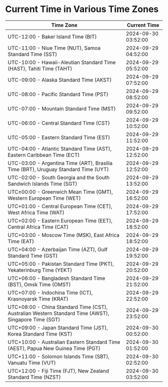 # Current Time in Various Time Zones

| Time Zone | Current Time |
|-----------|--------------|
| UTC-12:00 - Baker Island Time (BIT) | 2024-09-30 03:52:00 |
| UTC-11:00 - Niue Time (NUT), Samoa Standard Time (SST) | 2024-09-29 04:52:00 |
| UTC-10:00 - Hawaii-Aleutian Standard Time (HAST), Tahiti Time (TAHT) | 2024-09-29 05:52:00 |
| UTC-09:00 - Alaska Standard Time (AKST) | 2024-09-29 07:52:00 |
| UTC-08:00 - Pacific Standard Time (PST) | 2024-09-29 08:52:00 |
| UTC-07:00 - Mountain Standard Time (MST) | 2024-09-29 09:52:00 |
| UTC-06:00 - Central Standard Time (CST) | 2024-09-29 10:52:00 |
| UTC-05:00 - Eastern Standard Time (EST) | 2024-09-29 11:52:00 |
| UTC-04:00 - Atlantic Standard Time (AST), Eastern Caribbean Time (ECT) | 2024-09-29 12:52:00 |
| UTC-03:00 - Argentina Time (ART), Brasília Time (BRT), Uruguay Standard Time (UYT) | 2024-09-29 12:52:00 |
| UTC-02:00 - South Georgia and the South Sandwich Islands Time (SGT) | 2024-09-29 13:52:00 |
| UTC±00:00 - Greenwich Mean Time (GMT), Western European Time (WET) | 2024-09-29 16:52:00 |
| UTC+01:00 - Central European Time (CET), West Africa Time (WAT) | 2024-09-29 17:52:00 |
| UTC+02:00 - Eastern European Time (EET), Central Africa Time (CAT) | 2024-09-29 18:52:00 |
| UTC+03:00 - Moscow Time (MSK), East Africa Time (EAT) | 2024-09-29 18:52:00 |
| UTC+04:00 - Azerbaijan Time (AZT), Gulf Standard Time (GST) | 2024-09-29 19:52:00 |
| UTC+05:00 - Pakistan Standard Time (PKT), Yekaterinburg Time (YEKT) | 2024-09-29 20:52:00 |
| UTC+06:00 - Bangladesh Standard Time (BST), Omsk Time (OMST) | 2024-09-29 21:52:00 |
| UTC+07:00 - Indochina Time (ICT), Krasnoyarsk Time (KRAT) | 2024-09-29 22:52:00 |
| UTC+08:00 - China Standard Time (CST), Australian Western Standard Time (AWST), Singapore Time (SGT) | 2024-09-29 23:52:00 |
| UTC+09:00 - Japan Standard Time (JST), Korea Standard Time (KST) | 2024-09-30 00:52:00 |
| UTC+10:00 - Australian Eastern Standard Time (AEST), Papua New Guinea Time (PGT) | 2024-09-30 01:52:00 |
| UTC+11:00 - Solomon Islands Time (SBT), Vanuatu Time (VUT) | 2024-09-30 02:52:00 |
| UTC+12:00 - Fiji Time (FJT), New Zealand Standard Time (NZST) | 2024-09-30 03:52:00 |
